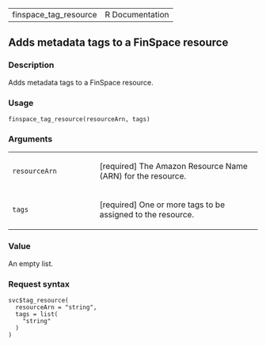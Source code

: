 <table style="width: 100%;">
<tbody>
<tr class="odd">
<td>finspace_tag_resource</td>
<td style="text-align: right;">R Documentation</td>
</tr>
</tbody>
</table>

## Adds metadata tags to a FinSpace resource

### Description

Adds metadata tags to a FinSpace resource.

### Usage

    finspace_tag_resource(resourceArn, tags)

### Arguments

<table>
<colgroup>
<col style="width: 35%" />
<col style="width: 65%" />
</colgroup>
<tbody>
<tr class="odd">
<td><code
id="finspace_tag_resource_:_resourceArn">resourceArn</code></td>
<td><p>[required] The Amazon Resource Name (ARN) for the
resource.</p></td>
</tr>
<tr class="even">
<td><code id="finspace_tag_resource_:_tags">tags</code></td>
<td><p>[required] One or more tags to be assigned to the
resource.</p></td>
</tr>
</tbody>
</table>

### Value

An empty list.

### Request syntax

    svc$tag_resource(
      resourceArn = "string",
      tags = list(
        "string"
      )
    )
